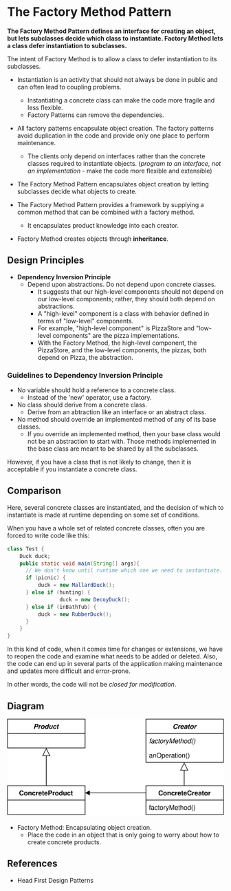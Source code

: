 # The Factory Method Pattern
**The Factory Method Pattern defines an interface for creating an object, but lets subclasses decide which class to instantiate. 
Factory Method lets a class defer instantiation to subclasses.**

The intent of Factory Method is to allow a class to defer instantiation to its subclasses.

* Instantiation is an activity that should not always be done in public and can often lead to coupling problems.
  - Instantiating a concrete class can make the code more fragile and less flexible.
  - Factory Patterns can remove the dependencies.

* All factory patterns encapsulate object creation.
The factory patterns avoid duplication in the code and provide only one place to perform maintenance. 
  - The clients only depend on interfaces rather than the concrete classes required to instantiate objects.
  (*program to an interface, not an implementation* - make the code more flexible and extensible)

* The Factory Method Pattern encapsulates object creation by letting subclasses decide what objects to create.

* The Factory Method Pattern provides a framework by supplying a common method that can be combined with a factory method. 
  - It encapsulates product knowledge into each creator.

* Factory Method creates objects through **inheritance**.

## Design Principles
* **Dependency Inversion Principle**
  - Depend upon abstractions. Do not depend upon concrete classes.
    - It suggests that our high-level components should not depend on our low-level components; rather, they should both depend on abstractions.
    - A "high-level" component is a class with behavior defined in terms of "low-level" components.
    - For example, "high-level component" is PizzaStore and "low-level components" are the pizza implementations.
    - With the Factory Method, the high-level component, the PizzaStore, and the low-level components, the pizzas, both depend on Pizza, the abstraction.

### Guidelines to Dependency Inversion Principle
* No variable should hold a reference to a concrete class.
  - Instead of the 'new' operator, use a factory.
* No class should derive from a concrete class.
  - Derive from an abtraction like an interface or an abstract class.
* No method should override an implemented method of any of its base classes.
  - If you override an implemented method, then your base class would not be an abstraction to start with.
  Those methods implemented in the base class are meant to be shared by all the subclasses.

However, if you have a class that is not likely to change, then it is acceptable if you instantiate a concrete class.

## Comparison
Here, several concrete classes are instantiated, and the decision of which to instantiate is made at runtime depending on some set of conditions.

When you have a whole set of related concrete classes, often you are forced to write code like this:
```java
class Test {
    Duck duck;
    public static void main(String[] args){
      // We don't know until runtime which one we need to instantiate.
      if (picnic) {
          duck = new MallardDuck();
      } else if (hunting) {
                 duck = new DecoyDuck();
      } else if (inBathTub) {
          duck = new RubberDuck();
      }
    }
}
```

In this kind of code, when it comes time for changes or extensions, we have to reopen the code and examine what needs to be added or deleted. 
Also, the code can end up in several parts of the application making maintenance and updates more difficult and error-prone.

In other words, the code will not be *closed for modification*.

## Diagram
![FactoryMethod](FactoryMethod.svg)

* Factory Method: Encapsulating object creation.
  - Place the code in an object that is only going to worry about how to create concrete products.


## References
* Head First Design Patterns